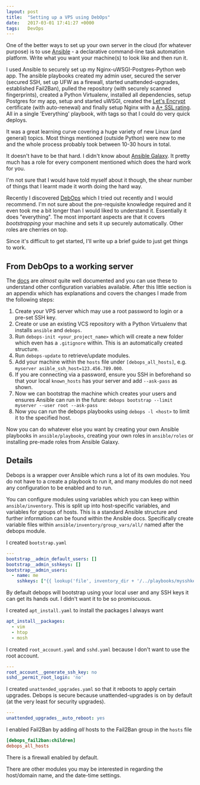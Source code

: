 ```yaml
---
layout: post
title:  "Setting up a VPS using DebOps"
date:   2017-03-01 17:41:27 +0000
tags:   DevOps
---
```


One of the better ways to set up your own server in the cloud (for whatever
purpose) is to use [Ansible](https://docs.ansible.com/ansible/) - a declarative
command-line task automation platform. Write what you want your machine(s) to
look like and then run it.

I used Ansible to securely set up my Nginx-uWSGI-Postgres-Python web app.
The ansible playbooks created my admin user, secured the server
(secured SSH, set up UFW as a firewall, started unattended-upgrades,
established Fail2Ban), pulled the repository (with securely scanned
fingerprints), created a Python Virtualenv, installed all dependencies,
setup Postgres for my app, setup and started uWSGI, created the
[Let's Encrypt](https://letsencrypt.org/) certificate (with auto-renewal) and
finally setup Nginx with a [A+ SSL rating](https://www.ssllabs.com/ssltest/analyze.html).
All in a single 'Everything' playbook, with tags so that I could do very quick
deploys.

It was a great learning curve covering a huge variety of new Linux (and general)
topics. Most things mentioned (outside Python) were new to me and the whole
process probably took between 10-30 hours in total.

It doesn't have to be that hard. I didn't know about
[Ansible Galaxy](https://galaxy.ansible.com/). It pretty much has a role for
every component mentioned which does the hard work for you.

I'm not sure that I would have told myself about it though, the shear number
of things that I learnt made it worth doing the hard way.

Recently I discovered [DebOps](https://debops.org/) which I tried out recently
and I would recommend. I'm not sure about the pre-requisite knowledge required
and it even took me a bit longer than I would liked to understand it.
Essentially it does "everything". The most important aspects are that it covers
*bootstrapping* your machine and sets it up securely automatically.
Other roles are cherries on top.

Since it's difficult to get started, I'll write up a brief guide to just get
things to work.

## From DebOps to a working server

The [docs](https://docs.debops.org/en/latest/) are *almost* quite well
documented and you can use these to understand other configuration variables
available. After this little section is an appendix which has explanations
and covers the changes I made from the following steps:

1. Create your VPS server which may use a root password to login or a pre-set
SSH key.
2. Create or use an existing VCS repository with a Python Virtualenv that
installs `ansible` and `debops`.
3. Run `debops-init <your_project_name>` which will create a new folder which
even has a `.gitignore` within. This is an automatically created structure.
4. Run `debops-update` to retrieve/update modules.
5. Add your machine within the `hosts` file under `[debops_all_hosts]`, e.g.
`myserver asible_ssh_host=123.456.789.000`.
6. If you are connecting via a password, ensure you SSH in beforehand so
that your local `known_hosts` has your server and add `--ask-pass` as shown.
7. Now we can bootstrap the machine which creates your users and ensures
Ansible can run in the future:
`debops bootstrap --limit myserver --user root --ask-pass`
8. Now you can run the debops playbooks using `debops -l <host>` to limit it to
the specified host.

Now you can do whatever else you want by creating your own Ansible playbooks in
`ansible/playbooks`, creating your own roles in `ansible/roles` or installing
pre-made roles from Ansible Galaxy.

## Details

Debops is a wrapper over Ansible which runs a lot of its own modules. You do not
have to a create a playbook to run it, and many modules do not need
any configuration to be enabled and to run.

You can configure modules using variables which you can keep within
`ansible/inventory`. This is split up into host-specific variables, and
variables for groups of hosts. This is a standard Ansible structure and further
information can be found within the Ansible docs. Specifically create variable
files within `ansible/inventory/group_vars/all/` named after the debops module.

I created `bootstrap.yaml`

```YAML
---
bootstrap__admin_default_users: []
bootstrap__admin_sshkeys: []
bootstrap__admin_users:
  - name: me
    sshkeys: ["{{ lookup('file', inventory_dir + '/../playbooks/mysshkey.pub') }}"]
```

By default debops will bootstrap using your local user and any SSH keys it can
get its hands out. I didn't want it to be so promiscuous.

I created `apt_install.yaml` to install the packages I always want

```YAML
apt_install__packages:
  - vim
  - htop
  - mosh
```

I created `root_account.yaml` and `sshd.yaml` because I don't want to use the
root account.

```YAML
---
root_account__generate_ssh_key: no
sshd__permit_root_login: 'no'
```

I created `unattended_upgrades.yaml` so that it reboots to apply certain
upgrades. Debops is secure because unattended-upgrades is on by default (at
the very least for security upgrades).

```YAML
---
unattended_upgrades__auto_reboot: yes
```

I enabled Fail2Ban by adding *all* hosts to the Fail2Ban group in the `hosts`
file

```INI
[debops_fail2ban:children]
debops_all_hosts
```

There is a firewall enabled by default.

There are other modules you may be interested in regarding the host/domain name,
and the date-time settings.
